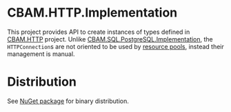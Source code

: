 # CBAM.HTTP.Implementation

This project provides API to create instances of types defined in [CBAM.HTTP](../CBAM.HTTP) project.
Unlike [CBAM.SQL.PostgreSQL.Implementation](../CBAM.SQL.PostgreSQL.Implementation), the `HTTPConnection`s are not oriented to be used by [resource pools](https://github.com/CometaSolutions/UtilPack/tree/develop/Source/UtilPack.ResourcePooling), instead their management is manual.
<!--The `HTTPConnection` itself will use the [network resource pool](https://github.com/CometaSolutions/UtilPack/tree/develop/Source/UtilPack.ResourcePooling.NetworkStream) when sending and receiving HTTP messages.
This is why the creation of `HTTPConnection` objects is provided via extension method on `ExplicitAsyncResourcePool<Stream>` type, and extension method is located in `CBAM.HTTP.HTTPExtensions` class of this project.

# Code example
Below is a small code sample illustrating the typical usecase of this library:

```csharp
using System.Collections.Concurrent;
using UtilPack; // For "CreateRepeater" extension method
using UtilPack.ResourcePooling.NetworkStream; // For NetworkStreamFactory
using CBAM.HTTP; // For HTTP-related

// Store all responses as strings in this simple example
ConcurrentBag<String> responseTexts;
using ( var pool = new NetworkStreamFactory()
  .BindCreationParameters(
    new HTTPConnectionEndPointConfigurationData()
    {
      Host = "www.google.com",
      IsSecure = true
    }.CreateNetworkStreamFactoryConfiguration()
  ).CreateTimeoutingAndLimitedResourcePool( 10 ) // Cache streams and their idle time, and limit maximum concurrent connections to 10
  )
{
  // Create CBAM HTTP connection
  var httpConnection = pool.CreateNewHTTPConnection();

  // Send 20 requests to "/" path in parallel and process each response
  // Note that only 10 connections will be opened, since the pool is limited to 10 concurrent connections
  responseTexts = await httpConnection
    .PrepareStatementForExecution( HTTPMessageFactory
      .CreateGETRequest( "/" ) // Fetch top-level resource
      .CreateRepeater( 20 ) // Repeat same request 20 times
    )
    // Read whole response content into byte array and get string from it (assume UTF-8 encoding for this simple example)
    .ToConcurrentBagAsync( async response => Encoding.UTF8.GetString( await response.Content.ReadAllContentIfKnownSizeAsync() ) );
}

// Now the responseTexts bag will contain 20 HTTP responses as text.
```-->

# Distribution
See [NuGet package](http://www.nuget.org/packages/CBAM.HTTP.Implementation) for binary distribution.